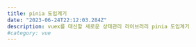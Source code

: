 ```yaml
---
title: pinia 도입계기
date: "2023-06-24T22:12:03.284Z"
description: vuex를 대신할 새로운 상태관리 라이브러리 pinia 도입계기
#category: vue
---
```

